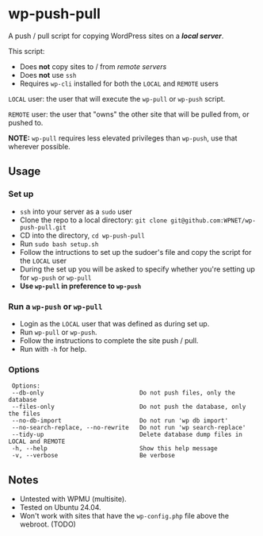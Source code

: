 # wp-push-pull

 A push / pull script for copying WordPress sites on a **_local server_**.

 This script:

 - Does **not** copy sites to / from _remote servers_
 - Does **not** use `ssh`
 - Requires `wp-cli` installed for both the `LOCAL` and `REMOTE` users

 `LOCAL`  user: the user that will execute the `wp-pull` or `wp-push` script.
 
 `REMOTE` user: the user that "owns" the other site that will be pulled from, or pushed to.
 
 **NOTE:** `wp-pull` requires less elevated privileges than `wp-push`, use that wherever possible.

## Usage
### Set up
 - `ssh` into your server as a `sudo` user
 - Clone the repo to a local directory: `git clone git@github.com:WPNET/wp-push-pull.git`
 - CD into the directory, `cd wp-push-pull`
 - Run `sudo bash setup.sh`
 - Follow the intructions to set up the sudoer's file and copy the script for the `LOCAL` user
 - During the set up you will be asked to specify whether you're setting up for `wp-push` or `wp-pull`
 - **Use `wp-pull` in preference to `wp-push`**

### Run a `wp-push` or `wp-pull`
- Login as the `LOCAL` user that was defined as during set up.
- Run `wp-pull` or `wp-push`.
- Follow the instructions to complete the site push / pull.
- Run with `-h` for help.

### Options

```
 Options:
 --db-only                           Do not push files, only the database
 --files-only                        Do not push the database, only the files
 --no-db-import                      Do not run 'wp db import'
 --no-search-replace, --no-rewrite   Do not run 'wp search-replace'
 --tidy-up                           Delete database dump files in LOCAL and REMOTE
 -h, --help                          Show this help message
 -v, --verbose                       Be verbose
```

## Notes
- Untested with WPMU (multisite).
- Tested on Ubuntu 24.04.
- Won't work with sites that have the `wp-config.php` file above the webroot. (TODO)
